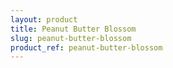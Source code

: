 ```yaml
---
layout: product
title: Peanut Butter Blossom
slug: peanut-butter-blossom
product_ref: peanut-butter-blossom
---
```


